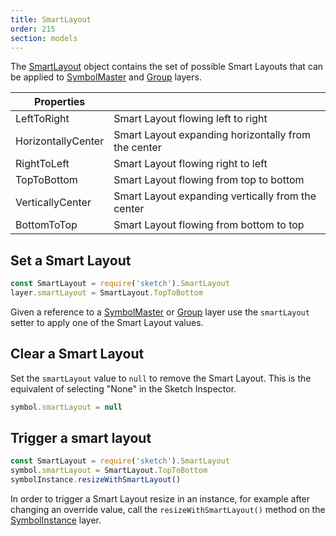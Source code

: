 ```yaml
---
title: SmartLayout
order: 215
section: models
---
```


The [SmartLayout](#smartlayout) object contains the set of possible Smart Layouts that can be applied to [SymbolMaster](#symbol-source) and [Group](#group) layers.

| Properties         |                                                     |
| ------------------ | --------------------------------------------------- |
| LeftToRight        | Smart Layout flowing left to right                  |
| HorizontallyCenter | Smart Layout expanding horizontally from the center |
| RightToLeft        | Smart Layout flowing right to left                  |
| TopToBottom        | Smart Layout flowing from top to bottom             |
| VerticallyCenter   | Smart Layout expanding vertically from the center   |
| BottomToTop        | Smart Layout flowing from bottom to top             |

## Set a Smart Layout

```javascript
const SmartLayout = require('sketch').SmartLayout
layer.smartLayout = SmartLayout.TopToBottom
```

Given a reference to a [SymbolMaster](#symbol-source) or [Group](#group) layer use the `smartLayout` setter to apply one of the Smart Layout values.

## Clear a Smart Layout

Set the `smartLayout` value to `null` to remove the Smart Layout. This is the equivalent of selecting "None" in the Sketch Inspector.

```javascript
symbol.smartLayout = null
```

## Trigger a smart layout

```javascript
const SmartLayout = require('sketch').SmartLayout
symbol.smartLayout = SmartLayout.TopToBottom
symbolInstance.resizeWithSmartLayout()
```

In order to trigger a Smart Layout resize in an instance, for example after changing an override value, call the `resizeWithSmartLayout()` method on the [SymbolInstance](#symbol-instance) layer.
